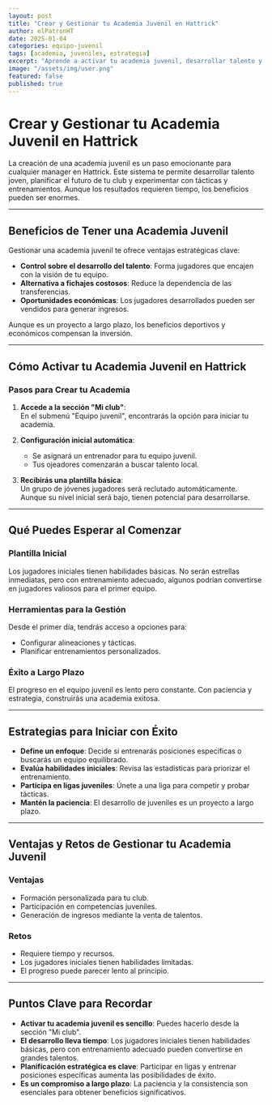 ```yaml
---
layout: post
title: "Crear y Gestionar tu Academia Juvenil en Hattrick"
author: elPatronHT
date: 2025-01-04
categories: equipo-juvenil
tags: [academia, juveniles, estrategia]
excerpt: "Aprende a activar tu academia juvenil, desarrollar talento y planificar el futuro de tu club en Hattrick."
image: "/assets/img/user.png"
featured: false
published: true
---
```


# Crear y Gestionar tu Academia Juvenil en Hattrick

La creación de una academia juvenil es un paso emocionante para cualquier manager en Hattrick. Este sistema te permite desarrollar talento joven, planificar el futuro de tu club y experimentar con tácticas y entrenamientos. Aunque los resultados requieren tiempo, los beneficios pueden ser enormes.

---

## Beneficios de Tener una Academia Juvenil

Gestionar una academia juvenil te ofrece ventajas estratégicas clave:

- **Control sobre el desarrollo del talento**: Forma jugadores que encajen con la visión de tu equipo.
- **Alternativa a fichajes costosos**: Reduce la dependencia de las transferencias.
- **Oportunidades económicas**: Los jugadores desarrollados pueden ser vendidos para generar ingresos.

Aunque es un proyecto a largo plazo, los beneficios deportivos y económicos compensan la inversión.

---

## Cómo Activar tu Academia Juvenil en Hattrick

### Pasos para Crear tu Academia

1. **Accede a la sección "Mi club"**:  
   En el submenú "Equipo juvenil", encontrarás la opción para iniciar tu academia.

2. **Configuración inicial automática**:

   - Se asignará un entrenador para tu equipo juvenil.
   - Tus ojeadores comenzarán a buscar talento local.

3. **Recibirás una plantilla básica**:  
   Un grupo de jóvenes jugadores será reclutado automáticamente. Aunque su nivel inicial será bajo, tienen potencial para desarrollarse.

---

## Qué Puedes Esperar al Comenzar

### Plantilla Inicial

Los jugadores iniciales tienen habilidades básicas. No serán estrellas inmediatas, pero con entrenamiento adecuado, algunos podrían convertirse en jugadores valiosos para el primer equipo.

### Herramientas para la Gestión

Desde el primer día, tendrás acceso a opciones para:

- Configurar alineaciones y tácticas.
- Planificar entrenamientos personalizados.

### Éxito a Largo Plazo

El progreso en el equipo juvenil es lento pero constante. Con paciencia y estrategia, construirás una academia exitosa.

---

## Estrategias para Iniciar con Éxito

- **Define un enfoque**: Decide si entrenarás posiciones específicas o buscarás un equipo equilibrado.
- **Evalúa habilidades iniciales**: Revisa las estadísticas para priorizar el entrenamiento.
- **Participa en ligas juveniles**: Únete a una liga para competir y probar tácticas.
- **Mantén la paciencia**: El desarrollo de juveniles es un proyecto a largo plazo.

---

## Ventajas y Retos de Gestionar tu Academia Juvenil

### Ventajas

- Formación personalizada para tu club.
- Participación en competencias juveniles.
- Generación de ingresos mediante la venta de talentos.

### Retos

- Requiere tiempo y recursos.
- Los jugadores iniciales tienen habilidades limitadas.
- El progreso puede parecer lento al principio.

---

## Puntos Clave para Recordar

- **Activar tu academia juvenil es sencillo**: Puedes hacerlo desde la sección "Mi club".
- **El desarrollo lleva tiempo**: Los jugadores iniciales tienen habilidades básicas, pero con entrenamiento adecuado pueden convertirse en grandes talentos.
- **Planificación estratégica es clave**: Participar en ligas y entrenar posiciones específicas aumenta las posibilidades de éxito.
- **Es un compromiso a largo plazo**: La paciencia y la consistencia son esenciales para obtener beneficios significativos.

